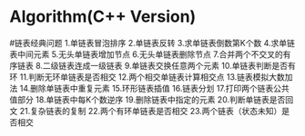 # Algorithm(C++ Version)
#链表经典问题
1.单链表冒泡排序
2.单链表反转
3.求单链表倒数第K个数
4.求单链表中间元素
5.无头单链表增加节点
6.无头单链表删除节点
7.合并两个不交叉的有序链表
8.二级链表连成一级链表
9.单链表交换任意两个元素
10.单链表判断是否有环
11.判断无环单链表是否相交
12.两个相交单链表计算相交点
13.链表模拟大数加法
14.删除单链表中重复元素
15.环形链表插值
16.链表分划
17.打印两个链表公共值部分
18.单链表中每K个数逆序
19.删除链表中指定的元素
20.判断单链表是否回文
21.复杂链表的复制
22.两个有环单链表是否相交
23.两个链表（状态未知）是否相交
